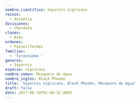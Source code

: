```yaml
---
nombre_cientifico: Sayornis nigricans
reinos:
  - Animalia
divisiones:
  - Chordata
clases:
  - Aves
ordenes:
  - Passeriformes
familias:
  - 'Tyrannidae '
generos:
  - Sayornis
especie: nigricans
nombre_comun: Mosquero de Agua
nombre_ingles: Black Phoebe
title: 'Sayornis nigricans, Black Phoebe, Mosquero de Agua'
draft: false
date: 2017-08-19T02:46:32.000Z
---
```


